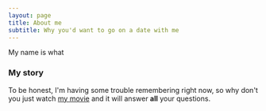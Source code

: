 ```yaml
---
layout: page
title: About me
subtitle: Why you'd want to go on a date with me
---
```


My name is what

### My story

To be honest, I'm having some trouble remembering right now, so why don't you just watch [my movie](https://en.wikipedia.org/wiki/The_Princess_Bride_%28film%29) and it will answer **all** your questions.
